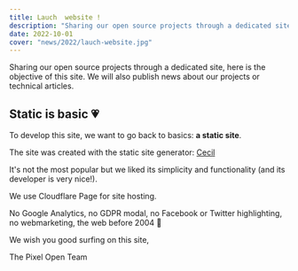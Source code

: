 ```yaml
---
title: Lauch  website !
description: "Sharing our open source projects through a dedicated site, here is the objective of this site."
date: 2022-10-01
cover: "news/2022/lauch-website.jpg"
---
```

Sharing our open source projects through a dedicated site, here is the objective of this site. We will also publish news about our projects or technical articles.
<!-- break -->

## Static is basic 💗

To develop this site, we want to go back to basics: **a static site**.

The site was created with the static site generator: [Cecil](https://cecil.app)

It's not the most popular but we liked its simplicity and functionality (and its developer is very nice!).

We use Cloudflare Page for site hosting.

No Google Analytics, no GDPR modal, no Facebook or Twitter highlighting, no webmarketing, the web before 2004 👾

We wish you good surfing on this site,

The Pixel Open Team

